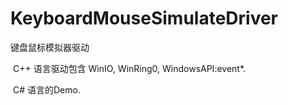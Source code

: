 # KeyboardMouseSimulateDriver
键盘鼠标模拟器驱动

  C++ 语言驱动包含 WinIO, WinRing0, WindowsAPI:event*.
  
  C# 语言的Demo.
